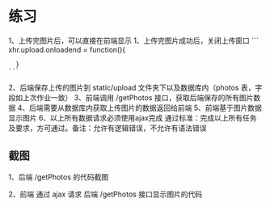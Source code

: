 # 练习

  1、上传完图片后，可以直接在前端显示
   1、上传完图片成功后，关闭上传窗口 
    ```
      xhr.upload.onloadend = function(){

      }
    ```
   2、后端保存上传的图片到 static/upload 文件夹下以及数据库内（photos 表，字段如上次作业一致）
   3、前端调用 /getPhotos 接口，获取后端保存的所有图片数据
   4、后端需要从数据库内获取上传图片的数据返回给前端
   5、前端基于图片数据显示图片
   6、以上所有数据请求必须使用ajax完成
通过标准：完成以上所有任务及要求，方可通过。备注：允许有逻辑错误，不允许有语法错误



## 截图

1、后端 /getPhotos 的代码截图

2、前端 通过 ajax 请求 后端 /getPhotos 接口显示图片的代码